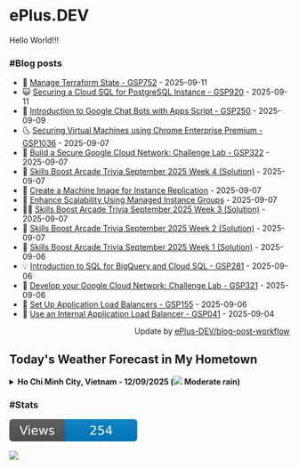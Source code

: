 # ePlus.DEV

Hello World!!!

### #Blog posts

- 🧰 [Manage Terraform State - GSP752](https://eplus.dev/manage-terraform-state-gsp752) - 2025-09-11 
- 😺 [Securing a Cloud SQL for PostgreSQL Instance - GSP920](https://eplus.dev/securing-a-cloud-sql-for-postgresql-instance-gsp920) - 2025-09-11 
- 🗽 [Introduction to Google Chat Bots with Apps Script - GSP250](https://eplus.dev/introduction-to-google-chat-bots-with-apps-script-gsp250) - 2025-09-09 
- 🌜 [Securing Virtual Machines using Chrome Enterprise Premium - GSP1036](https://eplus.dev/securing-virtual-machines-using-chrome-enterprise-premium-gsp1036) - 2025-09-07 
- 📝 [Build a Secure Google Cloud Network: Challenge Lab - GSP322](https://eplus.dev/build-a-secure-google-cloud-network-challenge-lab-gsp322) - 2025-09-07 
- 🚀 [Skills Boost Arcade Trivia September 2025 Week 4 &lpar;Solution&rpar;](https://eplus.dev/skills-boost-arcade-trivia-september-2025-week-4-solution) - 2025-09-07 
- 💼 [Create a Machine Image for Instance Replication](https://eplus.dev/create-a-machine-image-for-instance-replication) - 2025-09-07 
- 🦣 [Enhance Scalability Using Managed Instance Groups](https://eplus.dev/enhance-scalability-using-managed-instance-groups) - 2025-09-07 
- 👨‍🏫 [Skills Boost Arcade Trivia September 2025 Week 3 &lpar;Solution&rpar;](https://eplus.dev/skills-boost-arcade-trivia-september-2025-week-3-solution) - 2025-09-07 
- 🔭 [Skills Boost Arcade Trivia September 2025 Week 2 &lpar;Solution&rpar;](https://eplus.dev/skills-boost-arcade-trivia-september-2025-week-2-solution) - 2025-09-07 
- 🤡 [Skills Boost Arcade Trivia September 2025 Week 1 &lpar;Solution&rpar;](https://eplus.dev/skills-boost-arcade-trivia-september-2025-week-1-solution) - 2025-09-06 
- 💡 [Introduction to SQL for BigQuery and Cloud SQL - GSP281](https://eplus.dev/introduction-to-sql-for-bigquery-and-cloud-sql-gsp281) - 2025-09-06 
- 🦣 [Develop your Google Cloud Network: Challenge Lab - GSP321](https://eplus.dev/develop-your-google-cloud-network-challenge-lab-gsp321) - 2025-09-06 
- 💪 [Set Up Application Load Balancers - GSP155](https://eplus.dev/set-up-application-load-balancers-gsp155) - 2025-09-06 
- 🤡 [Use an Internal Application Load Balancer - GSP041](https://eplus.dev/use-an-internal-application-load-balancer-gsp041) - 2025-09-04 


<div align="right">
    Update by <a target="_blank" href="https://github.com/ePlus-DEV/blog-post-workflow">ePlus-DEV/blog-post-workflow</a>
</div>


## Today's Weather Forecast in My Hometown



<details>
    <summary><b>Ho Chi Minh City, Vietnam - 12/09/2025 (<img src="https://cdn.weatherapi.com/weather/64x64/day/302.png" width="25" /> Moderate rain)</b>
    </summary>

    
<table>
    <tr>
        <th>Hour</th>
        <td>00:00</td><td>01:00</td><td>02:00</td><td>03:00</td><td>04:00</td><td>05:00</td><td>06:00</td><td>07:00</td><td>08:00</td><td>09:00</td><td>10:00</td><td>11:00</td><td>12:00</td><td>13:00</td><td>14:00</td><td>15:00</td><td>16:00</td><td>17:00</td><td>18:00</td><td>19:00</td><td>20:00</td><td>21:00</td><td>22:00</td><td>23:00</td>
    </tr>
    <tr>
        <th>Weather</th>
        <td><img src="https://cdn.weatherapi.com/weather/64x64/night/353.png"></img></td><td><img src="https://cdn.weatherapi.com/weather/64x64/night/176.png"></img></td><td><img src="https://cdn.weatherapi.com/weather/64x64/night/116.png"></img></td><td><img src="https://cdn.weatherapi.com/weather/64x64/night/116.png"></img></td><td><img src="https://cdn.weatherapi.com/weather/64x64/night/116.png"></img></td><td><img src="https://cdn.weatherapi.com/weather/64x64/night/116.png"></img></td><td><img src="https://cdn.weatherapi.com/weather/64x64/day/119.png"></img></td><td><img src="https://cdn.weatherapi.com/weather/64x64/day/119.png"></img></td><td><img src="https://cdn.weatherapi.com/weather/64x64/day/119.png"></img></td><td><img src="https://cdn.weatherapi.com/weather/64x64/day/116.png"></img></td><td><img src="https://cdn.weatherapi.com/weather/64x64/day/116.png"></img></td><td><img src="https://cdn.weatherapi.com/weather/64x64/day/116.png"></img></td><td><img src="https://cdn.weatherapi.com/weather/64x64/day/122.png"></img></td><td><img src="https://cdn.weatherapi.com/weather/64x64/day/266.png"></img></td><td><img src="https://cdn.weatherapi.com/weather/64x64/day/353.png"></img></td><td><img src="https://cdn.weatherapi.com/weather/64x64/day/296.png"></img></td><td><img src="https://cdn.weatherapi.com/weather/64x64/day/176.png"></img></td><td><img src="https://cdn.weatherapi.com/weather/64x64/day/119.png"></img></td><td><img src="https://cdn.weatherapi.com/weather/64x64/night/176.png"></img></td><td><img src="https://cdn.weatherapi.com/weather/64x64/night/176.png"></img></td><td><img src="https://cdn.weatherapi.com/weather/64x64/night/116.png"></img></td><td><img src="https://cdn.weatherapi.com/weather/64x64/night/176.png"></img></td><td><img src="https://cdn.weatherapi.com/weather/64x64/night/353.png"></img></td><td><img src="https://cdn.weatherapi.com/weather/64x64/night/176.png"></img></td>
    </tr>
    <tr>
        <th>Condition</th>
        <td width="200px">Light rain shower</td><td width="200px">Patchy rain nearby</td><td width="200px">Partly Cloudy </td><td width="200px">Partly Cloudy </td><td width="200px">Partly Cloudy </td><td width="200px">Partly Cloudy </td><td width="200px">Cloudy </td><td width="200px">Cloudy </td><td width="200px">Cloudy </td><td width="200px">Partly Cloudy </td><td width="200px">Partly Cloudy </td><td width="200px">Partly Cloudy </td><td width="200px">Overcast </td><td width="200px">Light drizzle</td><td width="200px">Light rain shower</td><td width="200px">Light rain</td><td width="200px">Patchy rain nearby</td><td width="200px">Cloudy </td><td width="200px">Patchy rain nearby</td><td width="200px">Patchy rain nearby</td><td width="200px">Partly Cloudy </td><td width="200px">Patchy rain nearby</td><td width="200px">Light rain shower</td><td width="200px">Patchy rain nearby</td>
    </tr>
    <tr>
        <th>Temperature</th>
        <td>26.4 °C</td><td>26.3 °C</td><td>26 °C</td><td>25.9 °C</td><td>25.7 °C</td><td>25.5 °C</td><td>25.4 °C</td><td>26.1 °C</td><td>27.2 °C</td><td>28.9 °C</td><td>30.8 °C</td><td>32.4 °C</td><td>33.1 °C</td><td>33.5 °C</td><td>31.6 °C</td><td>26.3 °C</td><td>29.1 °C</td><td>28.9 °C</td><td>27.7 °C</td><td>27 °C</td><td>26.7 °C</td><td>26.6 °C</td><td>25.8 °C</td><td>25.6 °C</td>
    </tr>
    <tr>
        <th>Wind</th>
        <td>7.9 kph</td><td>7.6 kph</td><td>6.5 kph</td><td>5.8 kph</td><td>4.3 kph</td><td>5.8 kph</td><td>5.8 kph</td><td>5 kph</td><td>6.1 kph</td><td>6.8 kph</td><td>7.6 kph</td><td>7.2 kph</td><td>6.8 kph</td><td>6.8 kph</td><td>11.5 kph</td><td>15.1 kph</td><td>13.7 kph</td><td>14 kph</td><td>12.6 kph</td><td>12.6 kph</td><td>11.2 kph</td><td>9.4 kph</td><td>9 kph</td><td>7.6 kph</td>
    </tr>
</table>


<div align="right">
    Updated at: 2025-09-12T08:29:51Z - by <a target="_blank"
        href="https://github.com/ePlus-DEV/weather-forecast">ePlus-DEV/weather-forecast</a>
</div>
</details>


### #Stats

[![Image of counter](https://github.com/ePlus-DEV/view-counter/blob/main/svg/685088620/badge.svg)](https://github.com/ePlus-DEV/view-counter/blob/main/readme/685088620/week.md)

![](https://komarev.com/ghpvc/?username=ePlus-DEV&style=for-the-badge)
